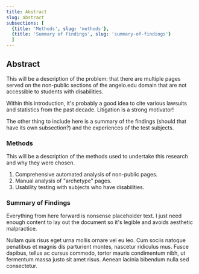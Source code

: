 ```yaml
---
title: Abstract
slug: abstract
subsections: [
  {title: 'Methods', slug: 'methods'},
  {title: 'Summary of Findings', slug: 'summary-of-findings'}
  ]
---
```


## Abstract

This will be a description of the problem: that there are multiple pages served on the non-public sections of the angelo.edu domain that are not accessible to students with disabilities.

Within this introduction, it's probably a good idea to cite various lawsuits and statistics from the past decade. Litigation is a strong motivator!

The other thing to include here is a summary of the findings (should that have its own subsection?) and the experiences of the test subjects.


### Methods

This will be a description of the methods used to undertake this research and why they were chosen.

1. Comprehensive automated analysis of non-public pages.
2. Manual analysis of "archetype" pages.
3. Usability testing with subjects who have disabilities.


### Summary of Findings

Everything from here forward is nonsense placeholder text. I just need enough content to lay out the document so it's legible and avoids aesthetic malpractice.

Nullam quis risus eget urna mollis ornare vel eu leo. Cum sociis natoque penatibus et magnis dis parturient montes, nascetur ridiculus mus. Fusce dapibus, tellus ac cursus commodo, tortor mauris condimentum nibh, ut fermentum massa justo sit amet risus. Aenean lacinia bibendum nulla sed consectetur.
